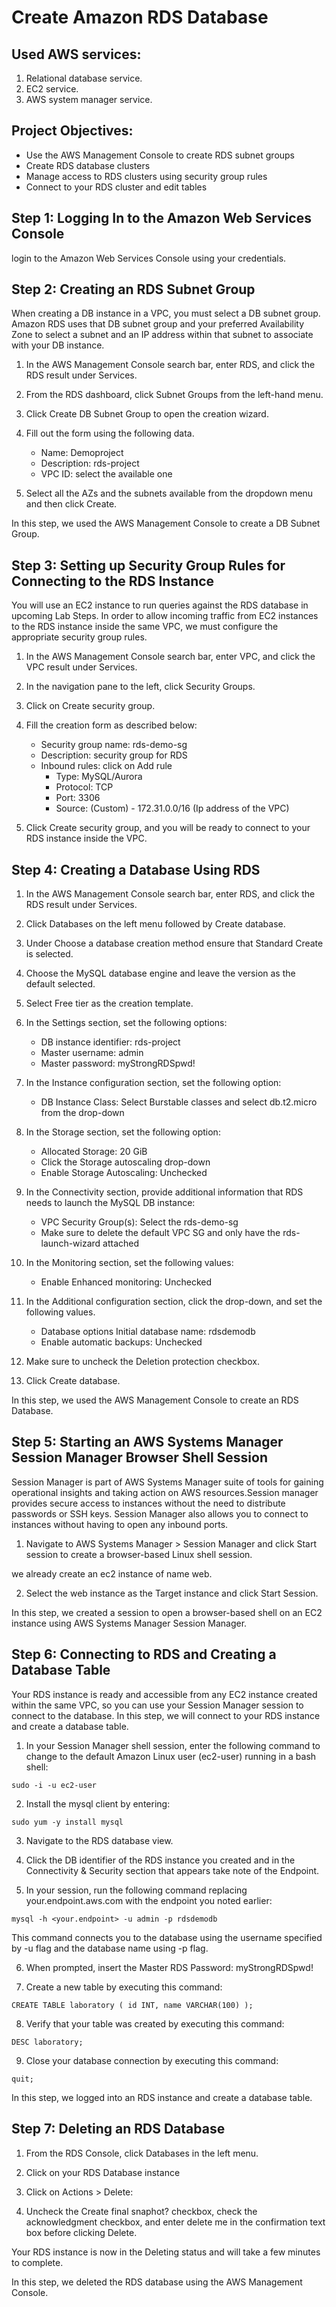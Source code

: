 # Create Amazon RDS Database

## Used AWS services:
1. Relational database service.
2. EC2 service.
3. AWS system manager service.

## Project Objectives:
* Use the AWS Management Console to create RDS subnet groups
* Create RDS database clusters
* Manage access to RDS clusters using security group rules
* Connect to your RDS cluster and edit tables

## Step 1: Logging In to the Amazon Web Services Console
login to the Amazon Web Services Console using your credentials.

## Step 2: Creating an RDS Subnet Group
When creating a DB instance in a VPC, you must select a DB subnet group. Amazon RDS uses that DB subnet group and your preferred Availability Zone to select a subnet and an IP address within that subnet to associate with your DB instance. 

1. In the AWS Management Console search bar, enter RDS, and click the RDS result under Services.

2. From the RDS dashboard, click Subnet Groups from the left-hand menu.

3. Click Create DB Subnet Group to open the creation wizard.

4. Fill out the form using the following data.
    * Name: Demoproject
    * Description: rds-project
    * VPC ID: select the available one
5. Select all the AZs and the subnets available from the dropdown menu and then click Create.

In this step, we used the AWS Management Console to create a DB Subnet Group.

## Step 3: Setting up Security Group Rules for Connecting to the RDS Instance

You will use an EC2 instance to run queries against the RDS database in upcoming Lab Steps. In order to allow incoming traffic from EC2 instances to the RDS instance inside the same VPC, we must configure the appropriate security group rules.

1. In the AWS Management Console search bar, enter VPC, and click the VPC result under Services.

2. In the navigation pane to the left, click Security Groups.

3. Click on Create security group.

4. Fill the creation form as described below:
    * Security group name: rds-demo-sg
    * Description: security group for RDS
    * Inbound rules: click on Add rule
        * Type: MySQL/Aurora
        * Protocol: TCP
        * Port: 3306
        * Source: (Custom) - 172.31.0.0/16 (Ip address of the VPC)
5. Click Create security group, and you will be ready to connect to your RDS instance inside the VPC.

## Step 4: Creating a Database Using RDS
1. In the AWS Management Console search bar, enter RDS, and click the RDS result under Services.

2. Click Databases on the left menu followed by Create database.

3. Under Choose a database creation method ensure that Standard Create is selected.

4. Choose the MySQL database engine and leave the version as the default selected.

5. Select Free tier as the creation template.

6. In the Settings section, set the following options:
    * DB instance identifier: rds-project
    * Master username: admin
    * Master password: myStrongRDSpwd!

7. In the Instance configuration section, set the following option:
    * DB Instance Class: Select Burstable classes and select db.t2.micro from the drop-down
8. In the Storage section, set the following option:
    * Allocated Storage: 20 GiB
    * Click the Storage autoscaling drop-down
    * Enable Storage Autoscaling: Unchecked
9. In the Connectivity section, provide additional information that RDS needs to launch the MySQL DB instance:
    * VPC Security Group(s): Select the rds-demo-sg
    * Make sure to delete the default VPC SG and only have the rds-launch-wizard attached
10. In the Monitoring section, set the following values:
    * Enable Enhanced monitoring: Unchecked
11. In the Additional configuration section, click the drop-down, and set the following values.

    * Database options Initial database name: rdsdemodb
    * Enable automatic backups: Unchecked
11. Make sure to uncheck the Deletion protection checkbox.

12. Click Create database.

In this step, we used the AWS Management Console to create an RDS Database.

## Step 5: Starting an AWS Systems Manager Session Manager Browser Shell Session
Session Manager is part of AWS Systems Manager suite of tools for gaining operational insights and taking action on AWS resources.Session manager provides secure access to instances without the need to distribute passwords or SSH keys. Session Manager also allows you to connect to instances without having to open any inbound ports. 

1. Navigate to AWS Systems Manager > Session Manager and click Start session to create a browser-based Linux shell session.

we already create an ec2 instance of name web.

2. Select the web instance as the Target instance and click Start Session.

In this step, we created a session to open a browser-based shell on an EC2 instance using AWS Systems Manager Session Manager.

## Step 6: Connecting to RDS and Creating a Database Table
Your RDS instance is ready and accessible from any EC2 instance created within the same VPC, so you can use your Session Manager session to connect to the database. In this step, we will connect to your RDS instance and create a database table.

1. In your Session Manager shell session, enter the following command to change to the default Amazon Linux user (ec2-user) running in a bash shell:
```
sudo -i -u ec2-user
```
2. Install the mysql client by entering:
```
sudo yum -y install mysql
```
3. Navigate to the RDS database view.

4. Click the DB identifier of the RDS instance you created and in the Connectivity & Security section that appears take note of the Endpoint.

5. In your session, run the following command replacing your.endpoint.aws.com with the endpoint you noted earlier:
```
mysql -h <your.endpoint> -u admin -p rdsdemodb
```
This command connects you to the database using the username specified by -u flag and the database name using -p flag.

6. When prompted, insert the Master RDS Password: myStrongRDSpwd!

7. Create a new table by executing this command:
```
CREATE TABLE laboratory ( id INT, name VARCHAR(100) );
```

8. Verify that your table was created by executing this command:
```
DESC laboratory;
```
9. Close your database connection by executing this command:
```
quit;
```
In this step, we logged into an RDS instance and create a database table.

## Step 7: Deleting an RDS Database
1. From the RDS Console, click Databases in the left menu.

2. Click on your RDS Database instance

3. Click on Actions > Delete:

4. Uncheck the Create final snaphot? checkbox, check the acknowledgment checkbox, and enter delete me in the confirmation text box before clicking Delete.

Your RDS instance is now in the Deleting status and will take a few minutes to complete.

In this step, we deleted the RDS database using the AWS Management Console.



